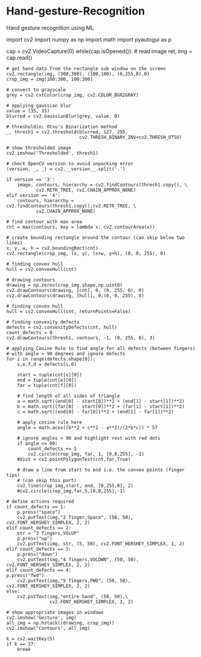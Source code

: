 # Hand-gesture-Recognition
Hand gesture recognition using ML

import cv2
import numpy as np
import math
import pyautogui as p


cap = cv2.VideoCapture(0)
while(cap.isOpened()):
    # read image
    ret, img = cap.read()

    # get hand data from the rectangle sub window on the screen
    cv2.rectangle(img, (300,300), (100,100), (0,255,0),0)
    crop_img = img[100:300, 100:300]

    # convert to grayscale
    grey = cv2.cvtColor(crop_img, cv2.COLOR_BGR2GRAY)

    # applying gaussian blur
    value = (35, 35)
    blurred = cv2.GaussianBlur(grey, value, 0)

    # thresholdin: Otsu's Binarization method
    _, thresh1 = cv2.threshold(blurred, 127, 255,
                               cv2.THRESH_BINARY_INV+cv2.THRESH_OTSU)

    # show thresholded image
    cv2.imshow('Thresholded', thresh1)

    # check OpenCV version to avoid unpacking error
    (version, _, _) = cv2.__version__.split('.')

    if version == '3':
        image, contours, hierarchy = cv2.findContours(thresh1.copy(), \
               cv2.RETR_TREE, cv2.CHAIN_APPROX_NONE)
    elif version == '4':
        contours, hierarchy = cv2.findContours(thresh1.copy(),cv2.RETR_TREE, \
               cv2.CHAIN_APPROX_NONE)

    # find contour with max area
    cnt = max(contours, key = lambda x: cv2.contourArea(x))

    # create bounding rectangle around the contour (can skip below two lines)
    x, y, w, h = cv2.boundingRect(cnt)
    cv2.rectangle(crop_img, (x, y), (x+w, y+h), (0, 0, 255), 0)

    # finding convex hull
    hull = cv2.convexHull(cnt)

    # drawing contours
    drawing = np.zeros(crop_img.shape,np.uint8)
    cv2.drawContours(drawing, [cnt], 0, (0, 255, 0), 0)
    cv2.drawContours(drawing, [hull], 0,(0, 0, 255), 0)

    # finding convex hull
    hull = cv2.convexHull(cnt, returnPoints=False)

    # finding convexity defects
    defects = cv2.convexityDefects(cnt, hull)
    count_defects = 0
    cv2.drawContours(thresh1, contours, -1, (0, 255, 0), 3)

    # applying Cosine Rule to find angle for all defects (between fingers)
    # with angle > 90 degrees and ignore defects
    for i in range(defects.shape[0]):
        s,e,f,d = defects[i,0]

        start = tuple(cnt[s][0])
        end = tuple(cnt[e][0])
        far = tuple(cnt[f][0])

        # find length of all sides of triangle
        a = math.sqrt((end[0] - start[0])**2 + (end[1] - start[1])**2)
        b = math.sqrt((far[0] - start[0])**2 + (far[1] - start[1])**2)
        c = math.sqrt((end[0] - far[0])**2 + (end[1] - far[1])**2)

        # apply cosine rule here
        angle = math.acos((b**2 + c**2 - a**2)/(2*b*c)) * 57

        # ignore angles > 90 and highlight rest with red dots
        if angle <= 90:
            count_defects += 1
            cv2.circle(crop_img, far, 1, [0,0,255], -1)
        #dist = cv2.pointPolygonTest(cnt,far,True)

        # draw a line from start to end i.e. the convex points (finger tips)
        # (can skip this part)
        cv2.line(crop_img,start, end, [0,255,0], 2)
        #cv2.circle(crop_img,far,5,[0,0,255],-1)

    # define actions required
    if count_defects == 1:
        p.press("space")
        cv2.putText(img,"2 finger,Space", (50, 50), cv2.FONT_HERSHEY_SIMPLEX, 2, 2)
    elif count_defects == 2:
        str = "3 fingers,VOLUP"
        p.press("up")
        cv2.putText(img, str, (5, 50), cv2.FONT_HERSHEY_SIMPLEX, 1, 2)
    elif count_defects == 3:
        p.press("down")
        cv2.putText(img,"4 fingers,VOLDWN", (50, 50), cv2.FONT_HERSHEY_SIMPLEX, 2, 2)
    elif count_defects == 4:
    p.press("fwd")
        cv2.putText(img,"5 fingers,FWD", (50, 50), cv2.FONT_HERSHEY_SIMPLEX, 2, 2)
    else:
        cv2.putText(img,"entire hand", (50, 50),\
                    cv2.FONT_HERSHEY_SIMPLEX, 2, 2)

    # show appropriate images in windows
    cv2.imshow('Gesture', img)
    all_img = np.hstack((drawing, crop_img))
    cv2.imshow('Contours', all_img)

    k = cv2.waitKey(5)
    if k == 27:
        break
